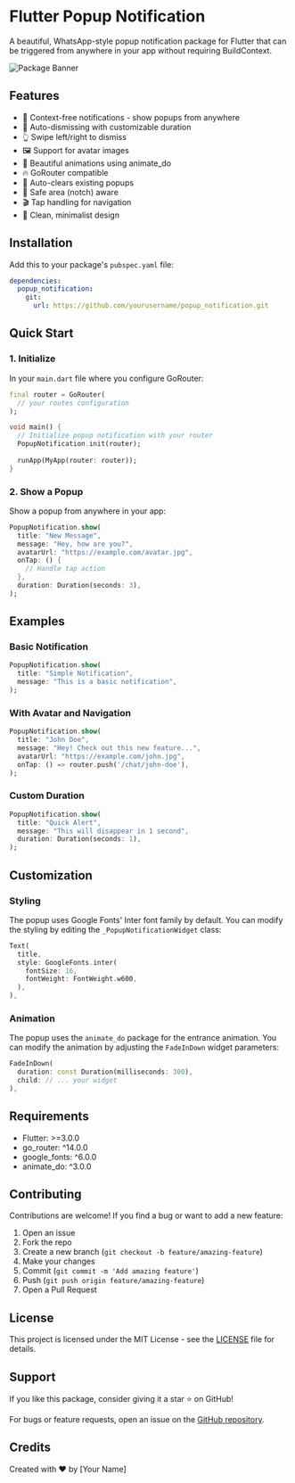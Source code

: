 # Flutter Popup Notification

A beautiful, WhatsApp-style popup notification package for Flutter that can be triggered from anywhere in your app without requiring BuildContext.

![Package Banner](https://via.placeholder.com/1200x300)

## Features

- 🎯 Context-free notifications - show popups from anywhere
- 🔄 Auto-dismissing with customizable duration
- 👆 Swipe left/right to dismiss
- 🖼️ Support for avatar images
- 🎨 Beautiful animations using animate_do
- 🔥 GoRouter compatible
- 🧹 Auto-clears existing popups
- 📱 Safe area (notch) aware
- 🎬 Tap handling for navigation
- 📝 Clean, minimalist design

## Installation

Add this to your package's `pubspec.yaml` file:

```yaml
dependencies:
  popup_notification:
    git:
      url: https://github.com/yourusername/popup_notification.git
```

## Quick Start

### 1. Initialize

In your `main.dart` file where you configure GoRouter:

```dart
final router = GoRouter(
  // your routes configuration
);

void main() {
  // Initialize popup notification with your router
  PopupNotification.init(router);
  
  runApp(MyApp(router: router));
}
```

### 2. Show a Popup

Show a popup from anywhere in your app:

```dart
PopupNotification.show(
  title: "New Message",
  message: "Hey, how are you?",
  avatarUrl: "https://example.com/avatar.jpg",
  onTap: () {
    // Handle tap action
  },
  duration: Duration(seconds: 3),
);
```

## Examples

### Basic Notification
```dart
PopupNotification.show(
  title: "Simple Notification",
  message: "This is a basic notification",
);
```

### With Avatar and Navigation
```dart
PopupNotification.show(
  title: "John Doe",
  message: "Hey! Check out this new feature...",
  avatarUrl: "https://example.com/john.jpg",
  onTap: () => router.push('/chat/john-doe'),
);
```

### Custom Duration
```dart
PopupNotification.show(
  title: "Quick Alert",
  message: "This will disappear in 1 second",
  duration: Duration(seconds: 1),
);
```

## Customization

### Styling

The popup uses Google Fonts' Inter font family by default. You can modify the styling by editing the `_PopupNotificationWidget` class:

```dart
Text(
  title,
  style: GoogleFonts.inter(
    fontSize: 16,
    fontWeight: FontWeight.w600,
  ),
),
```

### Animation

The popup uses the `animate_do` package for the entrance animation. You can modify the animation by adjusting the `FadeInDown` widget parameters:

```dart
FadeInDown(
  duration: const Duration(milliseconds: 300),
  child: // ... your widget
),
```

## Requirements

- Flutter: >=3.0.0
- go_router: ^14.0.0
- google_fonts: ^6.0.0
- animate_do: ^3.0.0

## Contributing

Contributions are welcome! If you find a bug or want to add a new feature:

1. Open an issue
2. Fork the repo
3. Create a new branch (`git checkout -b feature/amazing-feature`)
4. Make your changes
5. Commit (`git commit -m 'Add amazing feature'`)
6. Push (`git push origin feature/amazing-feature`)
7. Open a Pull Request

## License

This project is licensed under the MIT License - see the [LICENSE](LICENSE) file for details.

## Support

If you like this package, consider giving it a star ⭐ on GitHub!

For bugs or feature requests, open an issue on the [GitHub repository](https://github.com/yourusername/popup_notification/issues).

## Credits

Created with ❤️ by [Your Name]